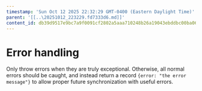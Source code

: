 ```yaml
---
timestamp: 'Sun Oct 12 2025 22:32:29 GMT-0400 (Eastern Daylight Time)'
parent: '[[..\20251012_223229.fd7333d6.md]]'
content_id: db39d9517e9bc7a9f0091cf2802a5aaa710248b26a19043ebddbc00ba067bc70
---
```


# Error handling

Only throw errors when they are truly exceptional. Otherwise, all normal errors should be caught, and instead return a record `{error: "the error message"}` to allow proper future synchronization with useful errors.
